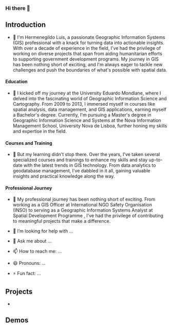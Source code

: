### Hi there 👋

##  Introduction

- 🔭 I'm Hermenegildo Luis, a passionate Geographic Information Systems (GIS) professional with a knack for turning data into actionable insights. With over a decade of experience in the field, I've had the privilege of working on diverse projects that span from aiding humanitarian efforts to supporting government development programs. My journey in GIS has been nothing short of exciting, and I'm always eager to tackle new challenges and push the boundaries of what's possible with spatial data.

####  Education
  
- 🌱 I kicked off my journey at the University Eduardo Mondlane, where I delved into the fascinating world of Geographic Information Science and Cartography. From 2009 to 2013, I immersed myself in courses like spatial analysis, data management, and GIS applications, earning myself a Bachelor's degree. Currently, I'm pursuing a Master's degree in Geographic Information Science and Systems at the Nova Information Management School, University Nova de Lisboa, further honing my skills and expertise in the field.

####  Courses and Training

- 👯 But my learning didn't stop there. Over the years, I've taken several specialized courses and trainings to enhance my skills and stay up-to-date with the latest trends in GIS technology. From data analytics to geodatabase management, I've dabbled in it all, gaining valuable insights and practical knowledge along the way.

####  Professional Journey

- 👯 My professional journey has been nothing short of exciting. From working as a GIS Officer at International NGO Safety Organisation (INSO) to serving as a Geographic Information Systems Analyst at Spatial Development Programme , I've had the privilege of contributing to meaningful projects that make a difference.



- 🤔 I’m looking for help with ...
- 💬 Ask me about ...
- 📫 How to reach me: ...
- 😄 Pronouns: ...
- ⚡ Fun fact: ...

## Projects
-



## Demos
